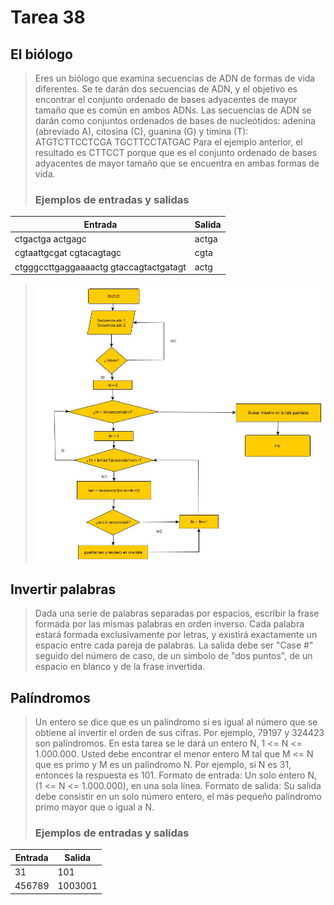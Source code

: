 # Tarea 38
## El biólogo
>Eres un biólogo que examina secuencias de ADN de formas de vida diferentes. Se te darán dos secuencias de ADN,
y el objetivo es encontrar el conjunto ordenado de bases adyacentes de mayor tamaño que es común en ambos ADNs.
Las secuencias de ADN se darán como conjuntos ordenados de bases de nucleótidos: adenina (abreviado A), citosina (C),
guanina (G) y timina (T):
>ATGTCTTCCTCGA TGCTTCCTATGAC
Para el ejemplo anterior, el resultado es CTTCCT porque que es el conjunto ordenado de bases adyacentes de mayor tamaño
 que se encuentra en ambas formas de vida.
>### Ejemplos de entradas y salidas

| Entrada      | Salida |
| ----------- | ----------- |
| ctgactga actgagc      | actga       |
| cgtaattgcgat cgtacagtagc   | cgta        | 
| ctgggccttgaggaaaactg gtaccagtactgatagt   | actg        |



>![imagen_etl](tarea38_el_biologo.JPG)

## Invertir palabras
>Dada una serie de palabras separadas por espacios, escribir la frase formada por las mismas palabras en orden inverso.
Cada palabra estará formada exclusivamente por letras, y existirá exactamente un espacio entre cada pareja de palabras.
La salida debe ser "Case #" seguido del número de caso, de un símbolo de "dos puntos", de un espacio en blanco
y de la frase invertida.


## Palíndromos
>Un entero se dice que es un palíndromo si es igual al número que se obtiene al invertir el orden de sus cifras.
Por ejemplo, 79197 y 324423 son palíndromos. En esta tarea se le dará un entero N, 1 <= N <= 1.000.000.
Usted debe encontrar el menor entero M tal que M <= N que es primo y M es un palíndromo N.
Por ejemplo, si N es 31, entonces la respuesta es 101.
Formato de entrada:
Un solo entero N, (1 <= N <= 1.000.000), en una sola línea.
Formato de salida:
Su salida debe consistir en un solo número entero, el más pequeño palíndromo primo mayor que o igual a N.
>### Ejemplos de entradas y salidas

| Entrada      | Salida |
| ----------- | ----------- |
| 31      | 101       |
| 456789  | 1003001   | 